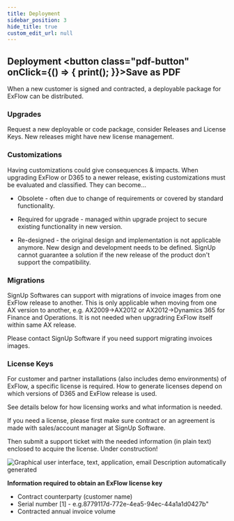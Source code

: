 ```yaml
---
title: Deployment    
sidebar_position: 3
hide_title: true
custom_edit_url: null
---
```

## Deployment <button class="pdf-button" onClick={() => { print(); }}>Save as PDF</button>

When a new customer is signed and contracted, a deployable package for ExFlow can be distributed.

### Upgrades
Request a new deployable or code package, consider Releases and License Keys. New releases might have new license management.

### Customizations
Having customizations could give consequences & impacts. When upgrading ExFlow or D365 to a newer release, existing customizations must be evaluated and classified. They can become…

* Obsolete - often due to change of requirements or covered by standard functionality.

* Required for upgrade - managed within upgrade project to secure existing functionality in new version.

* Re-designed - the original design and implementation is not applicable anymore. New design and development needs to be defined. SignUp cannot guarantee a solution if the new release of the product don't support the compatibility.

### Migrations
SignUp Softwares can support with migrations of invoice images from one ExFlow release to another. This is only applicable when moving from one AX version to another, e.g. AX2009->AX2012 or AX2012->Dynamics 365 for Finance and Operations. It is not needed when upgradring ExFlow itself within same AX release.

Please contact SignUp Software if you need support migrating invoices images.

### License Keys
For customer and partner installations (also includes demo environments) of ExFlow, a specific license is required. How to generate licenses depend on which versions of D365 and ExFlow release is used. 

See details below for how licensing works and what information is needed.

If you need a license, please first make sure contract or an agreement is made with sales/account manager at SignUp Software. 

Then submit a support ticket with the needed information (in plain text) enclosed to acquire the license.
Under construction!

![Graphical user interface, text, application, email Description automatically generated](@site/static/img/media/image278.png)

**Information required to obtain an ExFlow license key**
* Contract counterparty (customer name)
* Serial number [1] - e.g.8779117d-772e-4ea5-94ec-44a1a1d0427b"
* Contracted annual invoice volume